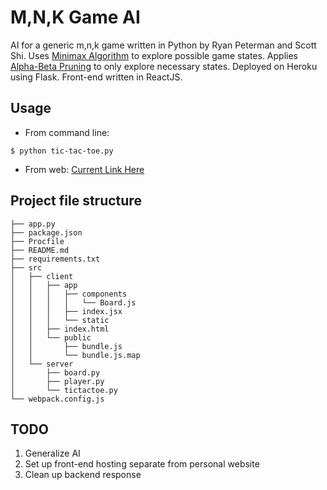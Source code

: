 # M,N,K Game AI

AI for a generic m,n,k game written in Python by Ryan Peterman and Scott Shi. Uses [Minimax Algorithm](https://en.wikipedia.org/wiki/Minimax) to explore possible game states. Applies [Alpha-Beta Pruning](https://en.wikipedia.org/wiki/Alpha%E2%80%93beta_pruning) to only explore necessary states. Deployed on Heroku using Flask. Front-end written in ReactJS.

## Usage
* From command line:
```
$ python tic-tac-toe.py
```
* From web: [Current Link Here](http://www.rpeterman.me)

## Project file structure

```
├── app.py
├── package.json
├── Procfile
├── README.md
├── requirements.txt
├── src
│   ├── client
│   │   ├── app
│   │   │   ├── components
│   │   │   │   └── Board.js
│   │   │   ├── index.jsx
│   │   │   └── static
│   │   ├── index.html
│   │   └── public
│   │       ├── bundle.js
│   │       └── bundle.js.map
│   └── server
│       ├── board.py
│       ├── player.py
│       └── tictactoe.py
└── webpack.config.js
```

## TODO
1. Generalize AI
2. Set up front-end hosting separate from personal website
3. Clean up backend response